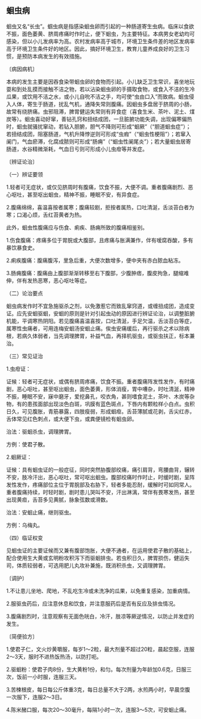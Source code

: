 ## 蛔虫病

蛔虫又名“长虫”。蝈虫病是指感染蛔虫卵而引起的一种肠道寄生虫病。临床以食欲不振，面色萎黄、脐周疼痛时作时止，便下蛔虫，为主要特征。本病男女老幼均可感染，但以小儿发病率为高。农村发病率高于城市，环境卫生条件差的地区发病率高于环境卫生条件好的地区。因此，搞好环境卫生，教育儿童养成良好的卫生习惯，是预防本病发生的有效措施。

〔病因病机〕

本病的发生主要是因吞食染带蛔虫卵的食物而引起。小儿缺乏卫生常识，喜坐地玩耍和到处乱摸而接触不洁之物，若以沾染蛔虫卵的手摄取食物，或食入不洁的生冷瓜果，或饮用不洁之水，或小儿自吮不洁之手，均可使“虫由口入”而致病。蛔虫侵入人体，寄生于肠道，扰乱气机，通降失常则腹痛。因蛔虫多盘居于脐周的小肠，故常有绕脐痛。虫邪阻滞，脾胃健运失常则有异食症（喜食生米、茶叶、泥土、煤炭等）。蛔虫喜动好窜，善钻孔窍和扭结成团，一旦脏腑功能失调，出现偏寒偏热时，蛔虫就骚扰窜动，若钻入胆腑，胆气不降则可形成“蛔厥”（“胆道蛔虫症”）；若扭结成团，阻塞肠道，气机升降悖逆则可形成“虫瘕”（“蛔虫性梗阻”）；若窜入阑门，气血瘀滞，化腐成脓则可形成“肠痈”（“蛔虫性阑尾炎”）；若大量蛔虫居寄肠道，水谷精微渐耗，气血日亏则可形成小儿虫疳等并发症。

〔辨证论治〕

（一）辨证要领

1.轻者可无症状，或仅见脐周时有腹痛，饮食不振，大便不调。重者腹痛剧烈、恶心呕吐，甚至呕出蛔虫，精神不振，睡眠不安，有异食症。

2.腹痛绵绵，喜温喜按者属寒；腹痛较剧，拒按者属热，口吐清涎，舌淡苔白者为寒；口渴心烦，舌红苔黄者为热。

此外，蛔虫性腹痛应与伤食、痢疾、肠痈所致的腹痛相鉴别。

1.伤食腹痛：疼痛多位于胃脘或大腹部，且疼痛与胀满兼作，伴有嗳腐吞酸，多有暴饮暴食史。

2.痢疾腹痛：腹痛腹泻，里急后重，大便次数增多，便中夹有赤白脓血粘冻。

3.肠痈腹痛：腹痛由上腹部渐渐转移至右下腹部，少腹肿痞，腹皮拘急，腿缩难伸，伴有发热恶寒，恶心呕吐等症。

（二）论治要点

蛔虫病发作时不宜急施驱杀之剂，以免激惹它而致乱窜窍道，或缠扭成团，造成变证。应先安蛔驱蛔，安蛔的原则是针对引起虫动的原因进行辨证论治，以调整脏腑机能，平调寒热阴阳。若见腹痛喜温喜按，口吐清涎，手足欠温，舌淡苔白等症，属寒性虫痛者，可用连梅安蛔汤安蛔止痛。俟虫安痛缓后，再行驱杀之术以除病根，若病久体弱者，当先调理脾胃，补益气血，再择机驱虫，或驱虫扶正，标本兼治。

（三）常见证治

1.虫疳证：

证候：轻者可无症状，或偶有脐周疼痛，饮食不振。重者腹痛阵发性发作，有时痛剧，恶心呕吐，甚至呕出蛔虫，面色萎黄，形体消瘦，胃中嘈杂，时吐清涎，精神不振，睡眠不安，寐中磨牙，爱挖鼻孔，咬衣角，甚则嗜食泥土，茶叶、木炭等杂物，有的患孩面部出现淡色白斑，巩膜有蓝色斑点，下唇内有颗粒样小白点。虫积日久，可见腹胀，青筋暴露，四肢瘦弱，形成蛔疳。舌苔薄腻或花剥，舌尖红赤，舌体常见红色刺点，或大便下虫，或粪便镜检有蛔虫卵。

治法：驱蛔杀虫，调理脾胃。

方例：使君子散。

2.蛔厥证：

证候：具有蛔虫证的一般症征，同时突然胁腹部绞痛，痛引肩背，弯腰曲背，辗转不安，肢冷汗出，恶心呕吐，常可呕出蛔虫。腹部绞痛时作时止，时缓时剧，呈阵发性发作，疼痛部位主位于胃脘部及右胁下，轻者多能忍耐，缓解时可如同常人。重者腹痛持续，时轻时剧，剧时患儿哭叫不安，汗出淋漓，常伴有畏寒发热，甚至出现黄疸，舌苔多见黄腻，脉象弦数或滑数。

治法：安蛔止痛，继则驱虫。

方例：乌梅丸。

（四）临证权变

见蛔虫证的主要证候而又兼有腹部饱胀，大便不通者，在运用使君子散的基础上，配合使用生大黄或玄明粉攻积泻下而驱蛔排虫。若虫积日久，脾胃损伤，健运失司，体质较弱者，可选用肥儿丸攻补兼施，既消积杀虫，又调理脾胃。

〔调护〕

1.不让患儿坐地、爬地，不乱吃生冷或未洗净的瓜果，以免重复感染，加重病情。

2.服驱虫药后，应注意休息和饮食，并注意服药后是否有反应及排虫情况。

3.腹痛剧烈时，注意观察有无面色㿠白，冷汗，肢凉等厥逆情况，以防止并发症的发生。

〔简便验方〕

1.使君子仁，文火炒黄嚼服，每岁1〜2粒，最大剂量不超过20粒，晨起空服，连服2〜3天，服时不进热饭热汤，以防打呃。

2.驱蛔粉：使君子肉8份，生大黄粉1份，和匀。每次剂量为年龄加0.6克，日服三次，饭前一小时服，连服三天。

3.苦楝根皮，每日每公斤体重3克，每日总量不大于2两，水煎两小时，早晨空腹一次服下，连服2〜3日。

4.陈米醏口服，每次20〜30毫升，每隔1小时一次，连服3〜5次，可安蛔止痛。
